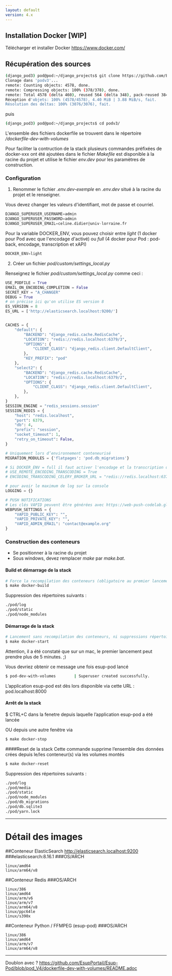 ```yaml
---
layout: default
version: 4.x
---
```

## Installation Docker [WIP]

Télécharger et installer Docker https://www.docker.com/

## Récupération des sources
```sh
(django_pod3) pod@pod:~/django_projects$ git clone https://github.com/EsupPortail/Esup-Pod.git podv3
Clonage dans 'podv3'...
remote: Counting objects: 4578, done.
remote: Compressing objects: 100% (378/378), done.
remote: Total 4578 (delta 460), reused 564 (delta 348), pack-reused 3847
Réception d'objets: 100% (4578/4578), 4.40 MiB | 3.88 MiB/s, fait.
Résolution des deltas: 100% (3076/3076), fait.
```
puis
```sh
(django_pod3) pod@pod:~/django_projects$ cd podv3/
```
L'ensemble des fichiers dockerfile se trouvent dans le répertoire _/dockerfile-dev-with-volumes_

Pour faciliter la contruction de la stack plusieurs commandes préfixées de docker-xxx ont été ajoutées dans le fichier _Makefile_ est disponible à la racine du projet et utilise le fichier _env.dev_ pour les paramètres de construction. 

### Configuration

1. Renommer le fichier _.env.dev-exemple_ en _.env.dev_ situé à la racine du projet et le renseigner.

Vous devez changer les valeurs d'identifiant, mot de passe et courriel.
```python
DJANGO_SUPERUSER_USERNAME=admin
DJANGO_SUPERUSER_PASSWORD=admin
DJANGO_SUPERUSER_EMAIL=celine.didier@univ-lorraine.fr
```

Pour la variable DOCKER_ENV, vous pouvez choisir entre *light* (1 docker pour Pod avec que l'encodage d'activé) ou *full* (4 docker pour Pod : pod-back, encodage, transcription et xAPI)
```python
DOCKER_ENV=light
```

2. Créer un fichier _pod/custom/settings_local.py_

Renseignez le fichier _pod/custom/settings_local.py_ comme ceci :
```python
USE_PODFILE = True
EMAIL_ON_ENCODING_COMPLETION = False
SECRET_KEY = "A_CHANGER"
DEBUG = True
# on précise ici qu'on utilise ES version 8
ES_VERSION = 8
ES_URL = ['http://elasticsearch.localhost:9200/']


CACHES = {
    "default": {
        "BACKEND": "django_redis.cache.RedisCache",
        "LOCATION": "redis://redis.localhost:6379/3",
        "OPTIONS": {
            "CLIENT_CLASS": "django_redis.client.DefaultClient",
        },
        "KEY_PREFIX": "pod"
    },
    "select2": {
        "BACKEND": "django_redis.cache.RedisCache",
        "LOCATION": "redis://redis.localhost:6379/2",
        "OPTIONS": {
            "CLIENT_CLASS": "django_redis.client.DefaultClient",
        },
    },
}
SESSION_ENGINE = "redis_sessions.session"
SESSION_REDIS = {
    "host": "redis.localhost",
    "port": 6379,
    "db": 4,
    "prefix": "session",
    "socket_timeout": 1,
    "retry_on_timeout": False,
}

# Uniquement lors d’environnement conteneurisé
MIGRATION_MODULES = {'flatpages': 'pod.db_migrations'}

# Si DOCKER_ENV = full il faut activer l'encodage et la transcription distante
# USE_REMOTE_ENCODING_TRANSCODING = True
# ENCODING_TRANSCODING_CELERY_BROKER_URL = "redis://redis.localhost:6379/7"

# pour avoir le maximum de log sur la console
LOGGING = {}

# PUSH NOTIFICATIONS
# Les clés VAPID peuvent être générées avec https://web-push-codelab.glitch.me/
WEBPUSH_SETTINGS = {
    "VAPID_PUBLIC_KEY": "",
    "VAPID_PRIVATE_KEY": "",
    "VAPID_ADMIN_EMAIL": "contact@example.org"
}
```

### Construction des conteneurs
- Se positionner à la racine du projet
- Sous windows, devez remplacer _make_ par _make.bat_.
#### Build et démarrage de la stack
```sh
# Force la recompilation des conteneurs (obligatoire au premier lancement ou après un docker-reset)
$ make docker-build
```
Suppression des répertoires suivants :
```sh
./pod/log
./pod/static
./pod/node_modules
```
#### Démarrage de la stack
```sh
# Lancement sans recompilation des conteneurs, ni suppressions répertoires ./pod/log, ./pod/static, ./pod/node_modules
$ make docker-start
```
Attention, il a été constaté que sur un mac, le premier lancement peut prendre plus de 5 minutes. ;)

Vous devriez obtenir ce message une fois esup-pod lancé
```sh
$ pod-dev-with-volumes        | Superuser created successfully.
```
L’application esup-pod est dès lors disponible via cette URL : pod.localhost:8000

#### Arrêt de la stack
$ CTRL+C dans la fenetre depuis laquelle l’application esup-pod a été lancée

OU depuis une autre fenêtre via
```sh
$ make docker-stop
```

####Reset de la stack
Cette commande supprime l’ensemble des données crées depuis le/les conteneur(s) via les volumes montés
```sh
$ make docker-reset
```
Suppression des répertoires suivants :
```sh
./pod/log
./pod/media
./pod/static
./pod/node_modules
./pod/db_migrations
./pod/db.sqlite3
./pod/yarn.lock
```
---
# Détail des images
##Conteneur ElasticSearch
http://elasticsearch.localhost:9200
###elasticsearch:8.16.1
###OS/ARCH
```
linux/amd64
linux/arm64/v8
```
##Conteneur Redis
###OS/ARCH
```
linux/386
linux/amd64
linux/arm/v6
linux/arm/v7
linux/arm64/v8
linux/ppc64le
linux/s390x
```
##Conteneur Python / FFMPEG (esup-pod)
###OS/ARCH
```
linux/386
linux/amd64
linux/arm/v7
linux/arm64/v8
```
---
Doublon avec ? 
https://github.com/EsupPortail/Esup-Pod/blob/pod_V4/dockerfile-dev-with-volumes/README.adoc
